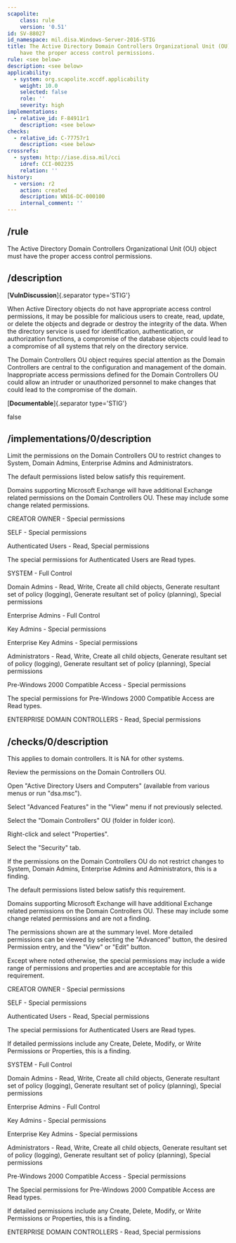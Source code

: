 ```yaml
---
scapolite:
    class: rule
    version: '0.51'
id: SV-88027
id_namespace: mil.disa.Windows-Server-2016-STIG
title: The Active Directory Domain Controllers Organizational Unit (OU) object must
    have the proper access control permissions.
rule: <see below>
description: <see below>
applicability:
  - system: org.scapolite.xccdf.applicability
    weight: 10.0
    selected: false
    role: ''
    severity: high
implementations:
  - relative_id: F-84911r1
    description: <see below>
checks:
  - relative_id: C-77757r1
    description: <see below>
crossrefs:
  - system: http://iase.disa.mil/cci
    idref: CCI-002235
    relation: ''
history:
  - version: r2
    action: created
    description: WN16-DC-000100
    internal_comment: ''
---
```



## /rule

The Active Directory Domain Controllers Organizational Unit (OU) object must have the proper access control permissions.

## /description

[**VulnDiscussion**]{.separator type='STIG'}

When Active Directory objects do not have appropriate access control permissions, it may be possible for malicious users to create, read, update, or delete the objects and degrade or destroy the integrity of the data. When the directory service is used for identification, authentication, or authorization functions, a compromise of the database objects could lead to a compromise of all systems that rely on the directory service.

The Domain Controllers OU object requires special attention as the Domain Controllers are central to the configuration and management of the domain. Inappropriate access permissions defined for the Domain Controllers OU could allow an intruder or unauthorized personnel to make changes that could lead to the compromise of the domain.

[**Documentable**]{.separator type='STIG'}

false

## /implementations/0/description

Limit the permissions on the Domain Controllers OU to restrict changes to System, Domain Admins, Enterprise Admins and Administrators.

The default permissions listed below satisfy this requirement.

Domains supporting Microsoft Exchange will have additional Exchange related permissions on the Domain Controllers OU.  These may include some change related permissions.

CREATOR OWNER - Special permissions

SELF - Special permissions

Authenticated Users - Read, Special permissions

The special permissions for Authenticated Users are Read types.

SYSTEM - Full Control

Domain Admins - Read, Write, Create all child objects, Generate resultant set of policy (logging), Generate resultant set of policy (planning), Special permissions

Enterprise Admins - Full Control

Key Admins - Special permissions

Enterprise Key Admins - Special permissions

Administrators - Read, Write, Create all child objects, Generate resultant set of policy (logging), Generate resultant set of policy (planning), Special permissions

Pre-Windows 2000 Compatible Access - Special permissions

The special permissions for Pre-Windows 2000 Compatible Access are Read types.

ENTERPRISE DOMAIN CONTROLLERS - Read, Special permissions

## /checks/0/description

This applies to domain controllers. It is NA for other systems.

Review the permissions on the Domain Controllers OU.

Open "Active Directory Users and Computers" (available from various menus or run "dsa.msc").

Select "Advanced Features" in the "View" menu if not previously selected.

Select the "Domain Controllers" OU (folder in folder icon).

Right-click and select "Properties".

Select the "Security" tab.

If the permissions on the Domain Controllers OU do not restrict changes to System, Domain Admins, Enterprise Admins and Administrators, this is a finding.

The default permissions listed below satisfy this requirement.

Domains supporting Microsoft Exchange will have additional Exchange related permissions on the Domain Controllers OU.  These may include some change related permissions and are not a finding.

The permissions shown are at the summary level. More detailed permissions can be viewed by selecting the "Advanced" button, the desired Permission entry, and the "View" or "Edit" button.

Except where noted otherwise, the special permissions may include a wide range of permissions and properties and are acceptable for this requirement.

CREATOR OWNER - Special permissions

SELF - Special permissions

Authenticated Users - Read, Special permissions

The special permissions for Authenticated Users are Read types.

If detailed permissions include any Create, Delete, Modify, or Write Permissions or Properties, this is a finding.

SYSTEM - Full Control

Domain Admins - Read, Write, Create all child objects, Generate resultant set of policy (logging), Generate resultant set of policy (planning), Special permissions

Enterprise Admins - Full Control

Key Admins - Special permissions

Enterprise Key Admins - Special permissions

Administrators - Read, Write, Create all child objects, Generate resultant set of policy (logging), Generate resultant set of policy (planning), Special permissions

Pre-Windows 2000 Compatible Access - Special permissions

The Special permissions for Pre-Windows 2000 Compatible Access are Read types.

If detailed permissions include any Create, Delete, Modify, or Write Permissions or Properties, this is a finding.

ENTERPRISE DOMAIN CONTROLLERS - Read, Special permissions
